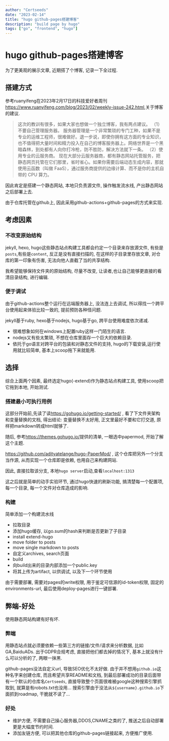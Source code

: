 ```yaml
---
author: "Certseeds"
date: "2023-02-14"
title: "hugo github-pages搭建博客"
description: "build page by hugo"
tags: ["go", "frontend", "hugo"]
---
```


# hugo github-pages搭建博客

为了更美观的展示文章, 近期搭了个博客, 记录一下全过程.

## 搭建方式

参考ruanyifeng在2023年2月17日的科技爱好者周刊<https://www.ruanyifeng.com/blog/2023/02/weekly-issue-242.html>,关于博客的建议.

> 这次的教训有很多，如果大家也想做一个独立博客，我有两点建议。
> （1）不要自己管理服务器。 服务器管理是一个非常繁琐的专门工种，如果不是专业的运维工程师，很难做好。退一步说，即使你拥有这方面的专业知识，也不值得把大量时间和精力投入在自己的博客服务器上。网络世界是一个黑暗森林，到处都有人向你打冷枪，防不胜防，解决方法就下一条。
>（2）使用专业的云服务商。 现在大部分云服务器商，都有静态网站托管服务，把静态网页托管在它们那里，省时省心。如果你需要后端动态生成内容，那就使用云函数（叫做 FaaS），通过服务商提供的边缘计算、而不是你的主机自带的 CPU 算力。

因此肯定是搭建一个静态网站, 本地只负责源文件, 操作触发流水线, 产出静态网站之后部署上去.

由于仓库托管在github上, 因此采用github-actions+github-pages的方式来实现.

## 考虑因素

### 不改变原始结构

jekyll, hexo, hugo这些静态站点构建工具都会约定一个目录来存放源文件, 有些是`posts`,有些是`content`, 反正是没有直接扫描的, 在这样的子目录里存放文章, 对仓库的第一印象有伤害, 无法向他人直截了当的共享结构.

我希望能够保持文件夹的原始结构, 尽量不改变, 让读者,也让自己能够更直接的看清目录结构, 进行编辑.

### 便于调试

由于github-actions整个运行在远端服务器上, 没法连上去调试, 所以得找一个跨平台使用起来体验比较一致的, 提前预防各种怪问题.

jekyll基于ruby, hexo基于nodejs, hugo基于go, 跨平台使用难度依次递减.

+ 很难想象如何在windows上配置ruby这样一门陌生的语言.
+ nodejs又有些太繁琐, 不想在仓库里面存一个巨大的依赖目录.
+ 依托于go语言对跨平台的包装和对静态文件的支持, hugo的下载安装,运行使用就比较简单, 基本上scoop拖下来就能用.

## 选择

综合上面两个因素, 最终选定hugo(-extend)作为静态站点构建工具, 使用scoop把它拖到本地, 开始测试.

### 搭建最小可执行用例

这部分开始前,先读了读<https://gohugo.io/getting-started/> , 看了下文件夹架构和变量替换的文档, 得出结论: 变量替换不太好用, 正文里最好不要和它打交道, 原样把markdown转成html就够了.

随后, 参考<https://themes.gohugo.io/>提供的清单, 一眼选中papermod, 开始了解这个主题.

<https://github.com/adityatelange/hugo-PaperMod/> , 这个仓库把另外一个分支当作源, 从而实现一个仓库即是依赖, 也用自己来构建网站.

因此, 直接拉取该分支, 本地`hugo server`启动,查看`localhost:1313`

这之后就是简单的动手实验环节, 通过hugo快速的刷新功能, 搞清楚每一个配置项, 每一个目录, 每一个文件对仓库造成的影响.

### 构建

简单添加一个构建流水线

+ 拉取目录
+ 添加hugo缓存, 以go.sum的hash来判断是否更新了子目录
+ install extend-hugo
+ move folder to posts
+ move single markdown to posts
+ 自定义archives, search页面
+ build
+ 向build出来的目录内部添加一个public.key
+ 将其上传为artifact, 以供调试, 以及下一个环节使用

由于需要部署, 需要对pages的write权限, 用于鉴定可信源的id-token权限, 固定的environments-url, 最后使用deploy-pages进行一键部署.

## 弊端-好处

使用静态网站构建有好有坏.

### 弊端

用静态站点就必须要依赖一些第三方的链接/文件/请求来分析数据, 比如GA,BaiduADs. 出于GDPR合规考虑, 直接把他们都去掉的情况下, 基本上就没有什么可以分析的了, 两眼一抹黑.

github-pages没法自定义url, 导致SEO优化不太好做. 由于并不想用`github.io`这种名字来创建仓库, 而且希望共享README和文档, 到最后部署成功的目录后面带有一个默认的仓库名`Certseeds`, 直接导致整个页面很难被google这种搜索引擎抓取到, 就算是有robots.txt也没用... 搜索引擎由于没法从`${username}.github.io`下面抓到roadmap, 干脆就不读了...

### 好处

+ 维护方便, 不需要自己操心服务器,DDOS,CNAME之类的了, 推送之后自动部署更是大幅度节约时间.
+ 添加友链方便, 可以把其他仓库的github-pages链接起来, 方便推广使用.

